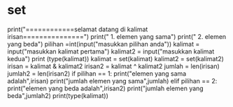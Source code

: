 # set
print("============selamat datang di kalimat irisan===============") print(" 1. elemen yang sama") print(" 2. elemen yang beda") pilihan =int(input("masukkan pilihan anda")) kalimat = input("masukkan kalimat pertama") kalimat2 = input("masukkan kalimat kedua") print (type(kalimat)) kalimat = set(kalimat) kalimat2 = set(kalimat2) irisan = kalimat &amp; kalimat2 irisan2 = kalimat ^ kalimat2 jumlah = len(irisan) jumlah2 = len(irisan2) if pilihan == 1:     print("elemen yang sama adalah",irisan)     print("jumlah elemen yang sama",jumlah) elif pilihan == 2:     print("elemen yang beda adalah",irisan2)     print("jumlah elemen yang beda",jumlah2) print(type(kalimat))
